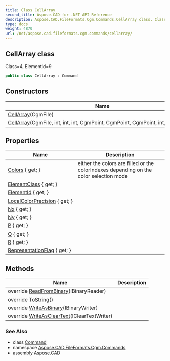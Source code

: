 ```yaml
---
title: Class CellArray
second_title: Aspose.CAD for .NET API Reference
description: Aspose.CAD.FileFormats.Cgm.Commands.CellArray class. Class4 ElementId9
type: docs
weight: 4870
url: /net/aspose.cad.fileformats.cgm.commands/cellarray/
---
```

## CellArray class

Class=4, ElementId=9

```csharp
public class CellArray : Command
```

## Constructors

| Name | Description |
| --- | --- |
| [CellArray](cellarray/#constructor)(CgmFile) |  |
| [CellArray](cellarray/#constructor_1)(CgmFile, int, int, int, CgmPoint, CgmPoint, CgmPoint, int, CgmColor[]) |  |

## Properties

| Name | Description |
| --- | --- |
| [Colors](../../aspose.cad.fileformats.cgm.commands/cellarray/colors/) { get; } | either the colors are filled or the colorIndexes depending on the color selection mode |
| [ElementClass](../../aspose.cad.fileformats.cgm.commands/command/elementclass/) { get; } |  |
| [ElementId](../../aspose.cad.fileformats.cgm.commands/command/elementid/) { get; } |  |
| [LocalColorPrecision](../../aspose.cad.fileformats.cgm.commands/cellarray/localcolorprecision/) { get; } |  |
| [Nx](../../aspose.cad.fileformats.cgm.commands/cellarray/nx/) { get; } |  |
| [Ny](../../aspose.cad.fileformats.cgm.commands/cellarray/ny/) { get; } |  |
| [P](../../aspose.cad.fileformats.cgm.commands/cellarray/p/) { get; } |  |
| [Q](../../aspose.cad.fileformats.cgm.commands/cellarray/q/) { get; } |  |
| [R](../../aspose.cad.fileformats.cgm.commands/cellarray/r/) { get; } |  |
| [RepresentationFlag](../../aspose.cad.fileformats.cgm.commands/cellarray/representationflag/) { get; } |  |

## Methods

| Name | Description |
| --- | --- |
| override [ReadFromBinary](../../aspose.cad.fileformats.cgm.commands/cellarray/readfrombinary/)(IBinaryReader) |  |
| override [ToString](../../aspose.cad.fileformats.cgm.commands/cellarray/tostring/)() |  |
| override [WriteAsBinary](../../aspose.cad.fileformats.cgm.commands/cellarray/writeasbinary/)(IBinaryWriter) |  |
| override [WriteAsClearText](../../aspose.cad.fileformats.cgm.commands/cellarray/writeascleartext/)(IClearTextWriter) |  |

### See Also

* class [Command](../command/)
* namespace [Aspose.CAD.FileFormats.Cgm.Commands](../../aspose.cad.fileformats.cgm.commands/)
* assembly [Aspose.CAD](../../)


